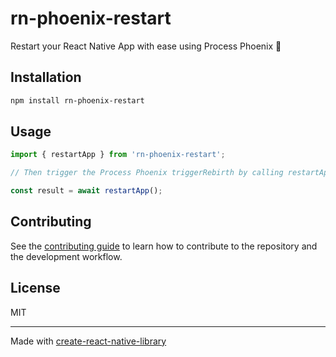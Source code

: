 # rn-phoenix-restart

Restart your React Native App with ease using Process Phoenix 🚀

## Installation

```sh
npm install rn-phoenix-restart
```

## Usage


```js
import { restartApp } from 'rn-phoenix-restart';

// Then trigger the Process Phoenix triggerRebirth by calling restartApp

const result = await restartApp();
```


## Contributing

See the [contributing guide](CONTRIBUTING.md) to learn how to contribute to the repository and the development workflow.

## License

MIT

---

Made with [create-react-native-library](https://github.com/callstack/react-native-builder-bob)

